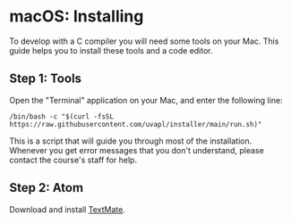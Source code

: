# macOS: Installing

To develop with a C compiler you will need some tools on your Mac. This guide helps you to install these tools and a code editor.

## Step 1: Tools

Open the "Terminal" application on your Mac, and enter the following line:

    /bin/bash -c "$(curl -fsSL https://raw.githubusercontent.com/uvapl/installer/main/run.sh)"

This is a script that will guide you through most of the installation. Whenever you get error messages that you don't understand, please contact the course's staff for help.

## Step 2: Atom

Download and install [TextMate](https://macromates.com/).
